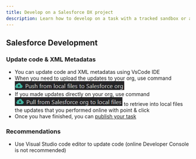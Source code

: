 ```yaml
---
title: Develop on a Salesforce DX project
description: Learn how to develop on a task with a tracked sandbox or a scratch org
---
```

<!-- markdownlint-disable MD013 -->

## Salesforce Development

### Update code & XML Metadatas

- You can update code and XML metadatas using VsCode IDE
- When you need to upload the updates to your org, use command ![Push to org button](assets/images/btn-push-to-org.jpg)
- If you made updates directly on your org, use command ![Pull from org button](assets/images/btn-pull-from-org.jpg) to retrieve into local files the updates that you performed online with point & click
- Once you have finished, you can [publish your task](salesforce-ci-cd-publish-task.md)

### Recommendations

- Use Visual Studio code editor to update code (online Developer Console is not recommended)
